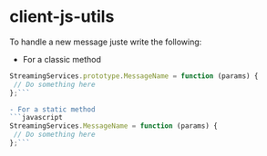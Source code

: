 # client-js-utils

To handle a new message juste write the following:

- For a classic method
```javascript
StreamingServices.prototype.MessageName = function (params) {
 // Do something here
};```

- For a static method
```javascript
StreamingServices.MessageName = function (params) {
 // Do something here
};```
